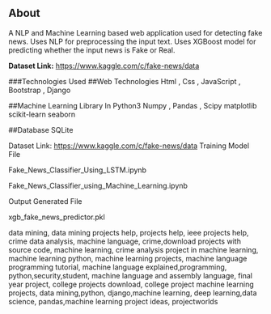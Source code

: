 

## About
A NLP and Machine Learning based web application used for detecting fake news.
Uses NLP for preprocessing the input text. 
Uses XGBoost model for predicting whether the input news is Fake or Real. <br>

<b>Dataset Link:</b> https://www.kaggle.com/c/fake-news/data




###Technologies Used
##Web Technologies
Html , Css , JavaScript , Bootstrap , Django

##Machine Learning Library In Python3
Numpy , Pandas , Scipy
matplotlib
scikit-learn
seaborn


##Database
SQLite




Dataset Link: https://www.kaggle.com/c/fake-news/data
Training Model File 

Fake_News_Classifier_Using_LSTM.ipynb

Fake_News_Classifier_using_Machine_Learning.ipynb

Output Generated File

xgb_fake_news_predictor.pkl






data mining,
data mining projects help,
projects help,
ieee projects help,
crime data analysis,
machine language,
crime,download projects with source code,
machine learning,
crime analysis project in machine learning,
machine learning python,
machine learning projects,
machine language programming tutorial,
machine language explained,programming,
python,security,student,
machine language and assembly language,
final year project,
college projects download,
college project
machine learning projects,
data mining,python,
django,machine learning,
deep learning,data science,
pandas,machine learning project ideas,
projectworlds

